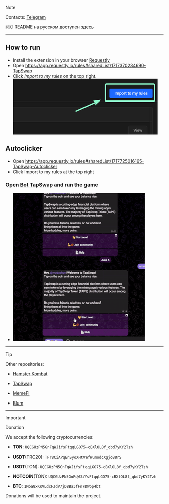 > [!NOTE]
> Contacts: [Telegram](https://t.me/mudachyo)
> 
> 🇷🇺 README на русском доступен [здесь](README.md)
---
## How to run  
- Install the extension in your browser [Requestly](https://chromewebstore.google.com/detail/requestly-intercept-modif/mdnleldcmiljblolnjhpnblkcekpdkpa)
- Open https://app.requestly.io/rules#sharedList/1717370234690-TapSwap
- Click _Import to my rules_ on the top right. ![Import to my rules](import.png)
## Autoclicker
- Open https://app.requestly.io/rules#sharedList/1717725016165-TapSwap-Autoclicker
- Click Import to my rules at the top right
  
### Open [Bot TapSwap](https://web.telegram.org/k/#?tgaddr=tg%3A%2F%2Fresolve%3Fdomain%3Dtapswap_bot%26start%3Dr_2475526) and run the game
- ![Result](result.gif)

---
> [!TIP]
> Other repositories:
> 
> - [Hamster Kombat](https://github.com/mudachyo/Hamster-Kombat)
> 
> - [TapSwap](https://github.com/mudachyo/TapSwap)
> 
> - [MemeFi](https://github.com/mudachyo/MemeFi-Coin)
> 
> - [Blum](https://github.com/mudachyo/Blum)
---
> [!IMPORTANT] 
> Donation
> 
> We accept the following cryptocurrencies:
> 
> - **TON**: `UQCGUzPN5GnFqWJiYsFtqqLGO75-cBXlOL8f_qbd7yKY2Tzh`
> 
> - **USDT**(TRC20): `TFr8CiAPqEnSyoXHtVefWumodcXgjoB8rS`
> 
> - **USDT**(TON): `UQCGUzPN5GnFqWJiYsFtqqLGO75-cBXlOL8f_qbd7yKY2Tzh`
> 
> - **NOTCOIN**(TON): `UQCGUzPN5GnFqWJiYsFtqqLGO75-cBXlOL8f_qbd7yKY2Tzh`
> 
> - **BTC**: `1Mba8xKKVLdcFJdV7jD8Ba3fFn7DWbp4bt`
> 
> Donations will be used to maintain the project.